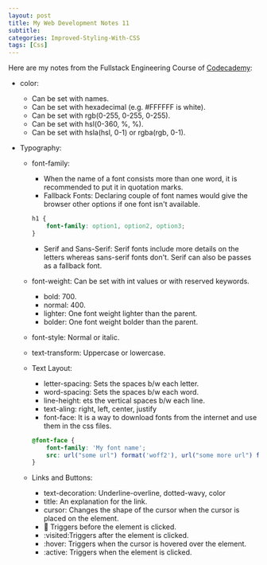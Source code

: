 ```yaml
---
layout: post
title: My Web Development Notes 11
subtitle: 
categories: Improved-Styling-With-CSS
tags: [Css]
---
```


Here are my notes from the Fullstack Engineering Course of [Codecademy](https://www.codecademy.com/):

- color:
    - Can be set with names.
    - Can be set with hexadecimal (e.g. #FFFFFF is white).
    - Can be set with rgb(0-255, 0-255, 0-255).
    - Can be set with hsl(0-360, %, %).
    - Can be set with hsla(hsl, 0-1) or rgba(rgb, 0-1).

- Typography:
    - font-family:
        - When the name of a font consists more than one word, it is recommended to put it in quotation marks.
        - Fallback Fonts: Declaring couple of font names would give the browser other options if one font isn't available.
        ```CSS
        h1 {
            font-family: option1, option2, option3;
        }
        ```
        - Serif and Sans-Serif: Serif fonts include more details on the letters whereas sans-serif fonts don't. Serif can also be passes as a fallback font.

    - font-weight: Can be set with int values or with reserved keywords.
        - bold: 700.
        - normal: 400.
        - lighter: One font weight lighter than the parent.
        - bolder: One font weight bolder than the parent.

    - font-style: Normal or italic.

    - text-transform: Uppercase or lowercase.

    - Text Layout:
        - letter-spacing: Sets the spaces b/w each letter.
        - word-spacing: Sets the spaces b/w each word.
        - line-height: ets the vertical spaces b/w each line.
        - text-aling: right, left, center, justify
        - font-face: It is a way to download fonts from the internet and use them in the css files.
        ```CSS
        @font-face {
            font-family: 'My font name';
            src: url("some url") format('woff2'), url("some more url") format('woff');
        }

        ```
    - Links and Buttons:
        - text-decoration: Underline-overline, dotted-wavy, color
        - title: An explanation for the link.
        - cursor: Changes the shape of the cursor when the cursor is placed on the element.
        - :link: Triggers before the element is clicked.
        - :visited:Triggers after the element is clicked.
        - :hover: Triggers when the cursor is hovered over the element.
        - :active: Triggers when the element is clicked.



